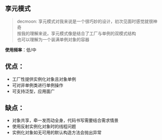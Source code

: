 享元模式
- 

> decmoon:
享元模式对我来说是一个很巧妙的设计，初次见面时感觉就很神奇<br>
按我的理解来说，享元模式像是结合了工厂与单例的双模式结构<br/>
也可以理解为一个装满单例对象的容器 <br/>


**使用频率**：低/中

优点：
- 
+ 工厂性提供实例化对象且对象单例
+ 可对非单例类进行单例操作
+ 可支持泛型，应用面广


缺点：
- 
+ 对象共享，牵一发而动全身，代码书写需要结合需求情景
+ 使用反射实例化对象时的线程问题
+ 实例化对象如无可用的默认构造方法会抛出异常

